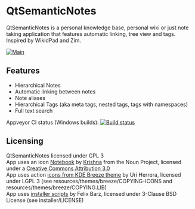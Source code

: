 # QtSemanticNotes

QtSemanticNotes is a personal knowledge base, personal wiki or just note taking application that features automatic linking, tree view and tags. Inspired by WikidPad and Zim.

[![Main](https://i.imgur.com/irdhft9.png)](https://i.imgur.com/irdhft9.png)

## Features  
* Hierarchical Notes
* Automatic linking between notes
* Note aliases
* Hierarchical Tags (aka meta tags, nested tags, tags with namespaces)
* Full text search

Appveyor CI status (Windows builds): [![Build status](https://ci.appveyor.com/api/projects/status/github/youkaicat/qtsemanticnotes?branch=master&svg=true)](https://ci.appveyor.com/project/youkaicat/qtsemanticnotes/branch/master)

## Licensing
QtSemanticNotes licensed under GPL 3  
App uses an icon [Notebook](https://thenounproject.com/search/?q=notebook&i=1278726) by [Krishna](https://thenounproject.com/krishanayuga/) from the Noun Project, licensed under a [Creative Commons Attribution 3.0](https://creativecommons.org/licenses/by/3.0/us/)  
App uses action [icons from KDE Breeze theme](https://github.com/KDE/breeze-icons) by Uri Herrera, licensed under LGPL 3 (see resources/themes/breeze/COPYING-ICONS and resources/themes/breeze/COPYING.LIB)  
App uses [installer scripts](https://github.com/Skycoder42/QtIFW-Advanced-Setup) by Felix Barz, licensed under 3-Clause BSD License (see installer/LICENSE)

